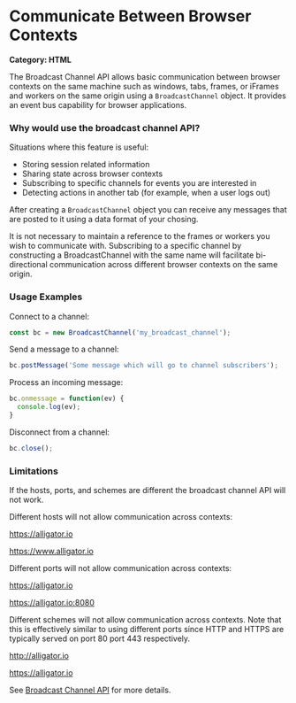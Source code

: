 # Communicate Between Browser Contexts

__Category: HTML__

The Broadcast Channel API allows basic communication between browser contexts on the same machine such as windows, tabs, frames, or iFrames and workers on the same origin using a `BroadcastChannel` object. It provides an event bus capability for browser applications.

### Why would use the broadcast channel API?

Situations where this feature is useful: 

* Storing session related information
* Sharing state across browser contexts
* Subscribing to specific channels for events you are interested in
* Detecting actions in another tab (for example, when a user logs out)

After creating a `BroadcastChannel` object you can receive any messages that are posted to it using a data format of your chosing. 

It is not necessary to maintain a reference to the frames or workers you wish to communicate with. Subscribing to a specific channel by constructing a BroadcastChannel with the same name will facilitate bi-directional communication across different browser contexts on the same origin.

### Usage Examples

Connect to a channel:

```javascript
const bc = new BroadcastChannel('my_broadcast_channel');
```

Send a message to a channel:

```javascript
bc.postMessage('Some message which will go to channel subscribers');
```

Process an incoming message:

```javascript
bc.onmessage = function(ev) { 
  console.log(ev); 
}
```

Disconnect from a channel:

```javascript
bc.close();
```

### Limitations

If the hosts, ports, and schemes are different the broadcast channel API will not work.

Different hosts will not allow communication across contexts:

https://alligator.io

https://www.alligator.io

Different ports will not allow communication across contexts:

https://alligator.io

https://alligator.io:8080

Different schemes will not allow communication across contexts. Note that this is effectively similar to using different ports since HTTP and HTTPS are typically served on port 80 port 443 respectively.

http://alligator.io

https://alligator.io

See [Broadcast Channel API](https://developer.mozilla.org/en-US/docs/Web/API/Broadcast_Channel_API) for more details.
